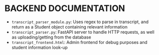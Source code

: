 # BACKEND DOCUMENTATION

- ```transcript_parser_module.py```: Uses regex to parse in transcript, and return as a Student object containing relevant information
- ```transcript_parser.py```: FastAPI server to handle HTTP requests, as well as uploading/getting from the database
- ```transcript_frontend.html```: Admin frontend for debug purposes and student information look-up

